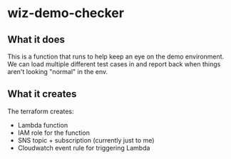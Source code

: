 # wiz-demo-checker

## What it does

This is a function that runs to help keep an eye on the demo environment. We can load multiple different test cases in and report back when things aren't looking "normal" in the env. 

## What it creates
The terraform creates:
- Lambda function
- IAM role for the function
- SNS topic + subscription (currently just to me)
- Cloudwatch event rule for triggering Lambda

